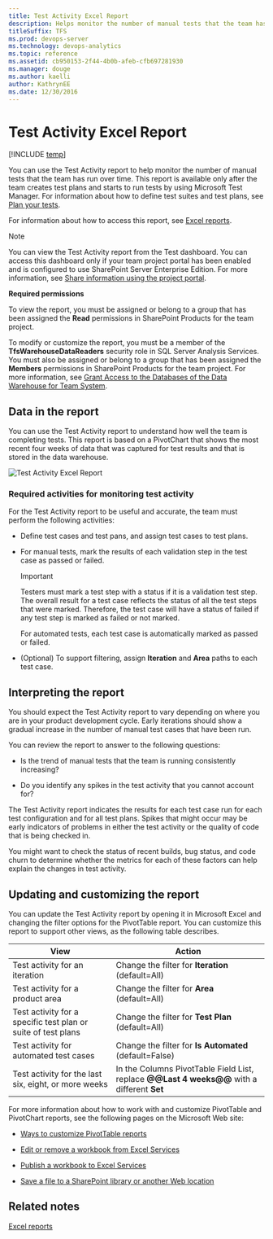 ```yaml
---
title: Test Activity Excel Report 
description: Helps monitor the number of manual tests that the team has run over time.
titleSuffix: TFS
ms.prod: devops-server
ms.technology: devops-analytics
ms.topic: reference
ms.assetid: cb950153-2f44-4b0b-afeb-cfb697281930
ms.manager: douge
ms.author: kaelliauthor: KathrynEE
ms.date: 12/30/2016
---
```


# Test Activity Excel Report

[!INCLUDE [temp](../_shared/tfs-sharepoint-version.md)]


You can use the Test Activity report to help monitor the number of manual tests that the team has run over time. This report is available only after the team creates test plans and starts to run tests by using Microsoft Test Manager. For information about how to define test suites and test plans, see [Plan your tests](../../manual-test/getting-started/create-test-cases.md).  
  
 For information about how to access this report, see [Excel reports](excel-reports.md).  
  
> [!NOTE]
>  You can view the Test Activity report from the Test dashboard. You can access this dashboard only if your team project portal has been enabled and is configured to use SharePoint Server Enterprise Edition. For more information, see [Share information using the project portal](../sharepoint-dashboards/share-information-using-the-project-portal.md).  
  
 **Required permissions**  
  
 To view the report, you must be assigned or belong to a group that has been assigned the **Read** permissions in SharePoint Products for the team project.  
  
 To modify or customize the report, you must be a member of the **TfsWarehouseDataReaders** security role in SQL Server Analysis Services. You must also be assigned or belong to a group that has been assigned the **Members** permissions in SharePoint Products for the team project. For more information, see [Grant Access to the Databases of the Data Warehouse for Team System](../admin/grant-permissions-to-reports.md).  
  
##  <a name="Data"></a> Data in the report  
 You can use the Test Activity report to understand how well the team is completing tests. This report is based on a PivotChart that shows the most recent four weeks of data that was captured for test results and that is stored in the data warehouse.  
  
 ![Test Activity Excel Report](_img/procguid_testactivity.png "ProcGuid_TestActivity")  
  
### Required activities for monitoring test activity  
 For the Test Activity report to be useful and accurate, the team must perform the following activities:  
  
-   Define test cases and test pans, and assign test cases to test plans.  
  
-   For manual tests, mark the results of each validation step in the test case as passed or failed.  
  
    > [!IMPORTANT]
    >  Testers must mark a test step with a status if it is a validation test step. The overall result for a test case reflects the status of all the test steps that were marked. Therefore, the test case will have a status of failed if any test step is marked as failed or not marked.  
  
     For automated tests, each test case is automatically marked as passed or failed.  
  
-   (Optional) To support filtering, assign **Iteration** and **Area** paths to each test case.  
  
##  <a name="Interpreting"></a> Interpreting the report  
 You should expect the Test Activity report to vary depending on where you are in your product development cycle. Early iterations should show a gradual increase in the number of manual test cases that have been run.  
  
 You can review the report to answer to the following questions:  
  
-   Is the trend of manual tests that the team is running consistently increasing?  
  
-   Do you identify any spikes in the test activity that you cannot account for?  
  
 The Test Activity report indicates the results for each test case run for each test configuration and for all test plans. Spikes that might occur may be early indicators of problems in either the test activity or the quality of code that is being checked in.  
  
 You might want to check the status of recent builds, bug status, and code churn to determine whether the metrics for each of these factors can help explain the changes in test activity.  
  
##  <a name="Updating"></a> Updating and customizing the report  
 You can update the Test Activity report by opening it in Microsoft Excel and changing the filter options for the PivotTable report. You can customize this report to support other views, as the following table describes.  
  
|View|Action|  
|----------|------------|  
|Test activity for an iteration|Change the filter for **Iteration** (default=All)|  
|Test activity for a product area|Change the filter for **Area** (default=All)|  
|Test activity for a specific test plan or suite of test plans|Change the filter for **Test Plan** (default=All)|  
|Test activity for automated test cases|Change the filter for **Is Automated** (default=False)|  
|Test activity for the last six, eight, or more weeks|In the Columns PivotTable Field List, replace **@@Last 4 weeks@@** with a different **Set**|  
  
 For more information about how to work with and customize PivotTable and PivotChart reports, see the following pages on the Microsoft Web site:  
  
-   [Ways to customize PivotTable reports](http://go.microsoft.com/fwlink/?LinkId=165722)  
  
-   [Edit or remove a workbook from Excel Services](http://go.microsoft.com/fwlink/?LinkId=165723)  
  
-   [Publish a workbook to Excel Services](http://go.microsoft.com/fwlink/?LinkId=165724)  
  
-   [Save a file to a SharePoint library or another Web location](http://go.microsoft.com/fwlink/?LinkId=165725)  
  
## Related notes
 [Excel reports](excel-reports.md)
